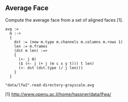 Average Face
------------
Compute the average face from a set of aligned faces [1].

    avg :=
      m :->
      {
        dst := (new m.type m.channels m.columns m.rows 1)
        len := m.frames
        (dst m len) :=>
        {
          (<- j 0)
          ($ (<- j (+ j (m c x y t))) t len)
          (<- dst (dst.type (/ j len)))
        }
      }

    "data/lfw2".read-directory-grayscale.avg

[1] http://www.openu.ac.il/home/hassner/data/lfwa/
